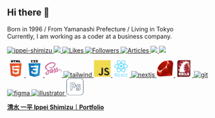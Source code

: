 ## Hi there 👋

Born in 1996 / From Yamanashi Prefecture / Living in Tokyo  
Currently, I am working as a coder at a business company.

<p align="left">
  <a href="https://github.com/ippei-shimizu/ippei-shimizu/">
    <img src="https://komarev.com/ghpvc/?username=ippei-shimizu" alt="ippei-shimizu" />
  </a>
  <a href="http://twitter.com/ippei_111">
    <img height="20" src="https://img.shields.io/twitter/follow/ippei_111?label=X&logo=X&style=flat" />
  </a>
  <a href="https://zenn.dev/ippe">
    <img height="20" src="https://badgen.org/img/zenn/ippe/likes?style=plastic" alt="Likes" />
  </a>
  <a href="https://zenn.dev/ippe">
    <img height="20" src="https://badgen.org/img/zenn/ippe/followers?style=plastic" alt="Followers" />
  </a>
  <a href="https://zenn.dev/ippe">
    <img height="20" src="https://badgen.org/img/zenn/ippe/articles?style=plastic" alt="Articles" />
  </a>
  <a href="http://qiita.com/ippei_jp">
    <img height="20" src="https://qiita-badge.apiapi.app/s/ippei_jp/contributions.svg" />
  </a>
  <a href="http://qiita.com/ippei_jp">
    <img height="20" src="https://qiita-badge.apiapi.app/s/ippei_jp/posts.svg" />
  </a>
</p>

<p align="left"> 
  <a href="https://www.w3.org/html/" target="_blank" rel="noreferrer"> 
    <img src="https://raw.githubusercontent.com/devicons/devicon/master/icons/html5/html5-original-wordmark.svg" alt="html5" width="40" height="40"/> 
  </a> 
  <a href="https://www.w3schools.com/css/" target="_blank" rel="noreferrer"> 
    <img src="https://raw.githubusercontent.com/devicons/devicon/master/icons/css3/css3-original-wordmark.svg" alt="css3" width="40" height="40"/> 
  </a> 
  <a href="https://sass-lang.com" target="_blank" rel="noreferrer"> 
    <img src="https://raw.githubusercontent.com/devicons/devicon/master/icons/sass/sass-original.svg" alt="sass" width="40" height="40"/> 
  </a> 
  <a href="https://tailwindcss.com/" target="_blank" rel="noreferrer"> 
    <img src="https://www.vectorlogo.zone/logos/tailwindcss/tailwindcss-icon.svg" alt="tailwind" width="40" height="40"/> 
  </a> 
  <a href="https://developer.mozilla.org/en-US/docs/Web/JavaScript" target="_blank" rel="noreferrer"> 
    <img src="https://raw.githubusercontent.com/devicons/devicon/master/icons/javascript/javascript-original.svg" alt="javascript" width="40" height="40"/> 
  </a> 
  <a href="https://reactjs.org/" target="_blank" rel="noreferrer"> 
    <img src="https://raw.githubusercontent.com/devicons/devicon/master/icons/react/react-original-wordmark.svg" alt="react" width="40" height="40"/> 
  </a> 
  <a href="https://nextjs.org/" target="_blank" rel="noreferrer"> 
    <img src="https://cdn.worldvectorlogo.com/logos/nextjs-2.svg" alt="nextjs" width="40" height="40"/> 
  </a> 
   <a href="https://www.ruby-lang.org/en/" target="_blank" rel="noreferrer"> 
    <img src="https://raw.githubusercontent.com/devicons/devicon/master/icons/ruby/ruby-original.svg" alt="ruby" width="40" height="40"/> 
  </a> 
  <a href="https://rubyonrails.org" target="_blank" rel="noreferrer"> 
    <img src="https://raw.githubusercontent.com/devicons/devicon/master/icons/rails/rails-original-wordmark.svg" alt="rails" width="40" height="40"/> 
  </a> 
  <a href="https://git-scm.com/" target="_blank" rel="noreferrer"> 
    <img src="https://www.vectorlogo.zone/logos/git-scm/git-scm-icon.svg" alt="git" width="40" height="40"/> 
  </a> 
  <a href="https://www.figma.com/" target="_blank" rel="noreferrer"> 
    <img src="https://www.vectorlogo.zone/logos/figma/figma-icon.svg" alt="figma" width="40" height="40"/> 
  </a> 
  <a href="https://www.adobe.com/in/products/illustrator.html" target="_blank" rel="noreferrer"> 
    <img src="https://www.vectorlogo.zone/logos/adobe_illustrator/adobe_illustrator-icon.svg" alt="illustrator" width="40" height="40"/> 
  </a> 
  <a href="https://www.photoshop.com/en" target="_blank" rel="noreferrer"> 
    <img src="https://raw.githubusercontent.com/devicons/devicon/master/icons/photoshop/photoshop-line.svg" alt="photoshop" width="40" height="40"/> 
  </a> 
</p>

**[清水 一平  Ippei Shimizu｜Portfolio](https://ippei.dev/)**

<!--
**ippei-shimizu/ippei-shimizu** is a ✨ _special_ ✨ repository because its `README.md` (this file) appears on your GitHub profile.

Here are some ideas to get you started:

- 🔭 I’m currently working on ...
- 🌱 I’m currently learning ...
- 👯 I’m looking to collaborate on ...
- 🤔 I’m looking for help with ...
- 💬 Ask me about ...
- 📫 How to reach me: ...
- 😄 Pronouns: ...
- ⚡ Fun fact: ...
-->
